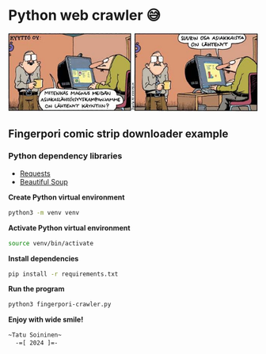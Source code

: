 # Python web crawler 😅

![Fingerpori - Asiakaslähtöisyys](./Fingerpori-Client.jpg)

## Fingerpori comic strip downloader example

### Python dependency libraries

- [Requests](https://requests.readthedocs.io/en/latest/)
- [Beautiful Soup](https://beautiful-soup-4.readthedocs.io/en/latest/)

__Create Python virtual environment__

```bash
python3 -m venv venv
```

__Activate Python virtual environment__

```bash
source venv/bin/activate
```

__Install dependencies__

```bash
pip install -r requirements.txt
```

__Run the program__

```bash
python3 fingerpori-crawler.py
```

__Enjoy with wide smile!__

```
~Tatu Soininen~
  -=[ 2024 ]=-
```
